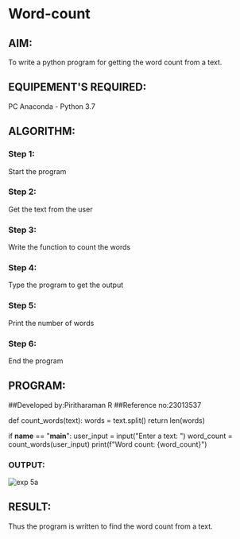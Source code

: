 # Word-count
## AIM:
To write a python program for getting the word count from a text.
## EQUIPEMENT'S REQUIRED: 
PC
Anaconda - Python 3.7
## ALGORITHM: 
### Step 1:
Start the program

### Step 2: 
Get the text from the user
 
### Step 3: 
Write the function to count the words

### Step 4:  
Type the program to get the output

### Step 5: 
Print the number of words

### Step 6: 
End the program

## PROGRAM:
##Developed by:Piritharaman R
##Reference no:23013537

def count_words(text):
    words = text.split()
    return len(words)

if __name__ == "__main__":
   user_input = input("Enter a text: ")
   word_count = count_words(user_input)
   print(f"Word count: {word_count}")

### OUTPUT:

![exp 5a](https://github.com/ramanpiritha/Word-count/assets/147084116/120cfb93-354e-4b23-89b4-edf05732e93a)



## RESULT:
Thus the program is written to find the word count from a text.

